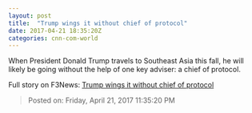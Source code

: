 ```yaml
---
layout: post
title:  "Trump wings it without chief of protocol"
date: 2017-04-21 18:35:20Z
categories: cnn-com-world
---
```


When President Donald Trump travels to Southeast Asia this fall, he will likely be going without the help of one key adviser: a chief of protocol.


Full story on F3News: [Trump wings it without chief of protocol](http://www.f3nws.com/n/JfpSjH)

> Posted on: Friday, April 21, 2017 11:35:20 PM
